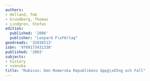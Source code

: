 ```yaml
---
authors:
- Holland, Tom
- Grundberg, Thomas
- Lindgren, Stefan
edition:
  published: '2006'
  publisher: "Leopard F\xF6rlag"
goodreads: '32810213'
isbn: '9789173431330'
published: '2003'
subjects:
- history
- svenska
title: "Rubicon: Den Romerska Republikens Uppg\xE5ng och Fall"
---
```


